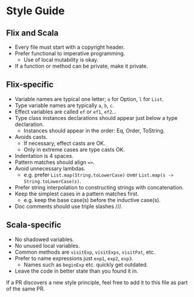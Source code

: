 # Style Guide

## Flix and Scala

- Every file must start with a copyright header.
- Prefer functional to imperative programming.
  - Use of local mutability is okay.
- If a function or method can be private, make it private.

## Flix-specific

- Variable names are typical one letter; `o` for Option, `l` for `List`.
- Type variable names are typically `a`, `b`, `c`.
- Effect variables are called `ef` or `ef1`, `ef2`...
- Type class instances declarations should appear just below a type declaration.
  - Instances should appear in the order: Eq, Order, ToString.
- Avoids casts.
  - If necessary, effect casts are OK.
  - Only in extreme cases are type casts OK.
- Indentation is 4 spaces.
- Pattern matches should align `=>`.
- Avoid unnecessary lambdas. 
  - e.g. prefer `List.map(String.toLowerCase)` over `List.map(s -> String.toLowerCase(s)`.
- Prefer string interpolation to constructing strings with concatenation.
- Keep the simplest cases in a pattern matches first.
  - e.g. keep the base case(s) before the inductive case(s).
- Doc comments should use triple slashes ///.

## Scala-specific

- No shadowed variables.
- No unused local variables.
- Common methods are `visitExp`, `visitExps`, `visitPat`, etc.
- Prefer to name expressions just `exp1`, `exp2`, `exp3`.
  - Names such as `beginExp` etc. quickly get outdated.
- Leave the code in better state than you found it in.

If a PR discovers a new style principle, feel free to add it to this file as part of the same PR.
